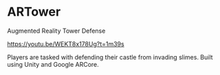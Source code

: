 # ARTower
Augmented Reality Tower Defense

https://youtu.be/WEKT8x178Ug?t=1m39s

Players are tasked with defending their castle from invading slimes. Built using Unity and Google ARCore.
